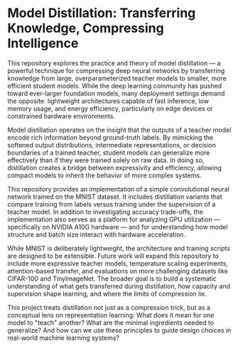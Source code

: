 # Model Distillation: Transferring Knowledge, Compressing Intelligence

This repository explores the practice and theory of model distillation — a powerful technique for compressing deep neural networks by transferring knowledge from large, overparameterized teacher models to smaller, more efficient student models. While the deep learning community has pushed toward ever-larger foundation models, many deployment settings demand the opposite: lightweight architectures capable of fast inference, low memory usage, and energy efficiency, particularly on edge devices or constrained hardware environments.

Model distillation operates on the insight that the outputs of a teacher model encode rich information beyond ground-truth labels. By mimicking the softened output distributions, intermediate representations, or decision boundaries of a trained teacher, student models can generalize more effectively than if they were trained solely on raw data. In doing so, distillation creates a bridge between expressivity and efficiency, allowing compact models to inherit the behavior of more complex systems.

This repository provides an implementation of a simple convolutional neural network trained on the MNIST dataset. It includes distillation variants that compare training from labels versus training under the supervision of a teacher model. In addition to investigating accuracy trade-offs, the implementation also serves as a platform for analyzing GPU utilization — specifically on NVIDIA A10G hardware — and for understanding how model structure and batch size interact with hardware acceleration.

While MNIST is deliberately lightweight, the architecture and training scripts are designed to be extensible. Future work will expand this repository to include more expressive teacher models, temperature scaling experiments, attention-based transfer, and evaluations on more challenging datasets like CIFAR-100 and TinyImageNet. The broader goal is to build a systematic understanding of what gets transferred during distillation, how capacity and supervision shape learning, and where the limits of compression lie.

This project treats distillation not just as a compression trick, but as a conceptual lens on representation learning: What does it mean for one model to "teach" another? What are the minimal ingredients needed to generalize? And how can we use these principles to guide design choices in real-world machine learning systems?
